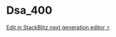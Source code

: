# Dsa_400

[Edit in StackBlitz next generation editor ⚡️](https://stackblitz.com/~/github.com/AdamShaikhJs/Dsa_400)
